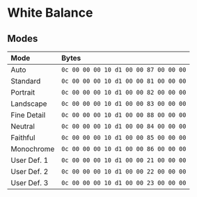# White Balance

## Modes

|Mode|Bytes|
|:---|:---|
|Auto|`0c 00 00 00 10 d1 00 00 87 00 00 00`|
|Standard|`0c 00 00 00 10 d1 00 00 81 00 00 00`|
|Portrait|`0c 00 00 00 10 d1 00 00 82 00 00 00`|
|Landscape|`0c 00 00 00 10 d1 00 00 83 00 00 00`|
|Fine Detail|`0c 00 00 00 10 d1 00 00 88 00 00 00`|
|Neutral|`0c 00 00 00 10 d1 00 00 84 00 00 00`|
|Faithful|`0c 00 00 00 10 d1 00 00 85 00 00 00`|
|Monochrome|`0c 00 00 00 10 d1 00 00 86 00 00 00`|
|User Def. 1|`0c 00 00 00 10 d1 00 00 21 00 00 00`|
|User Def. 2|`0c 00 00 00 10 d1 00 00 22 00 00 00`|
|User Def. 3|`0c 00 00 00 10 d1 00 00 23 00 00 00`|
